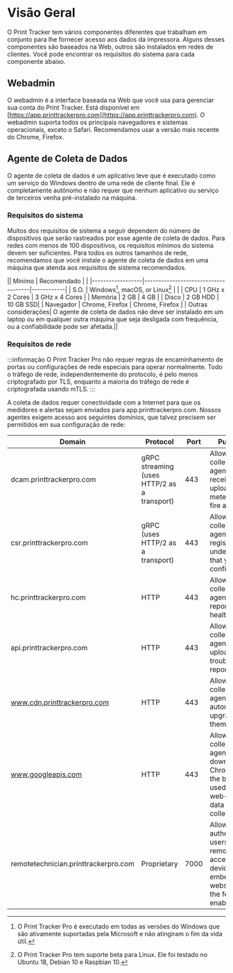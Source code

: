 # Visão Geral
O Print Tracker tem vários componentes diferentes que trabalham em conjunto para lhe fornecer acesso aos dados da impressora. Alguns desses componentes são baseados na Web, outros são instalados em redes de clientes. Você pode encontrar os requisitos do sistema para cada componente abaixo.


## Webadmin
O webadmin é a interface baseada na Web que você usa para gerenciar sua conta do Print Tracker. Está disponível em [https://app.printtrackerpro.com](https://app.printtrackerpro.com). O webadmin suporta todos os principais navegadores e sistemas operacionais, exceto o Safari. Recomendamos usar a versão mais recente do Chrome, Firefox.

## Agente de Coleta de Dados
O agente de coleta de dados é um aplicativo leve que é executado como um serviço do Windows dentro de uma rede de cliente final. Ele é completamente autônomo e não requer que nenhum aplicativo ou serviço de terceiros venha pré-instalado na máquina.

### Requisitos do sistema
Muitos dos requisitos de sistema a seguir dependem do número de dispositivos que serão rastreados por esse agente de coleta de dados. Para redes com menos de 100 dispositivos, os requisitos mínimos do sistema devem ser suficientes. Para todos os outros tamanhos de rede, recomendamos que você instale o agente de coleta de dados em uma máquina que atenda aos requisitos de sistema recomendados.

|| Mínimo          | Recomendado                         |     |
|------------------|-------------------------------------|------------|
| S.O.             | Windows[^1], macOS, or Linux[^2] |     |
| CPU              | 1 GHz x 2 Cores                     | 3 GHz x 4 Cores |
| Memória          | 2 GB                                | 4 GB |
| Disco            | 2 GB HDD                            | 10 GB SSD|
| Navegador        | Chrome, Firefox                     | Chrome, Firefox |
| Outras considerações| O agente de coleta de dados não deve ser instalado em um laptop ou em qualquer outra máquina que seja desligada com frequência, ou a confiabilidade pode ser afetada.||

### Requisitos de rede
:::informação
O Print Tracker Pro não requer regras de encaminhamento de portas ou configurações de rede especiais para operar normalmente. Todo o tráfego de rede, independentemente do protocolo, é pelo menos criptografado por TLS, enquanto a maioria do tráfego de rede é criptografada usando mTLS.
:::

A coleta de dados requer conectividade com a Internet para que os medidores e alertas sejam enviados para app.printtrackerpro.com. Nossos agentes exigem acesso aos seguintes domínios, que talvez precisem ser permitidos em sua configuração de rede:

| Domain                               | Protocol                                    | Port | Purpose                                                                                             |
|--------------------------------------|---------------------------------------------|------|-----------------------------------------------------------------------------------------------------|
| dcam.printtrackerpro.com             | gRPC streaming (uses HTTP/2 as a transport) | 443  | Allows data collection agents to receive jobs, upload meters, and fire alerts.                      |
| csr.printtrackerpro.com              | gRPC (uses HTTP/2 as a transport)           | 443  | Allows data collection agents to register under entities that you configure.                        |
| hc.printtrackerpro.com               | HTTP                                        | 443  | Allows data collection agents to report their health status.                                        |
| api.printtrackerpro.com              | HTTP                                        | 443  | Allows data collection agents to upload trouble reports.                                            |
| www.cdn.printtrackerpro.com          | HTTP                                        | 443  | Allows data collection agents to automatically upgrade themselves.                                  |
| www.googleapis.com                   | HTTP                                        | 443  | Allows data collection agents to download Chromium, the browser used for web-based data collection. |
| remotetechnician.printtrackerpro.com | Proprietary                                 | 7000 | Allows authenticated users to remotely access device embedded webservers if the feature is enabled. |

[//]: # (Se o [Modo de Solução de Problemas Avançado]&#40;.. /security/advanced-troubleshooting-mode.md&#41; está habilitado, você precisará verificar se sua rede é compatível com o [Tailscale]&#40;https://tailscale.com/kb/1082/firewall-ports/#what-if-i-really-really-want-to-specify-the-hostnames-that-tailscale-uses-to-operate-its-service&#41; requisitos de rede.)

[^1]: O Print Tracker Pro é executado em todas as versões do Windows que são ativamente suportadas pela Microsoft e não atingiram o fim da vida útil.
[^2]: O Print Tracker Pro tem suporte beta para Linux. Ele foi testado no Ubuntu 18, Debian 10 e Raspbian 10.
